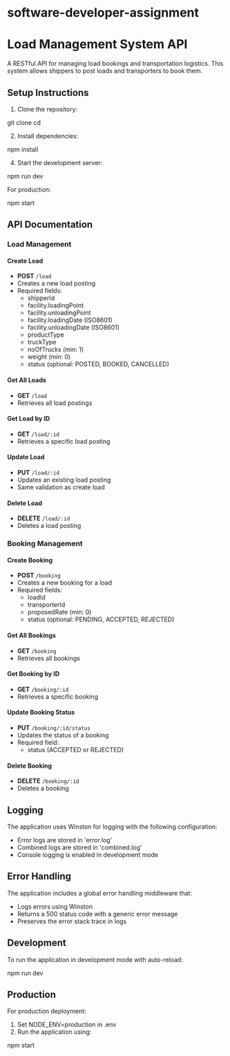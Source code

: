# software-developer-assignment
# Load Management System API

A RESTful API for managing load bookings and transportation logistics. This system allows shippers to post loads and transporters to book them.

## Setup Instructions

1. Clone the repository:

git clone <repository-url>
cd <project-directory>


2. Install dependencies:

npm install


4. Start the development server:

npm run dev


For production:

npm start


## API Documentation

### Load Management

#### Create Load
- **POST** `/load`
- Creates a new load posting
- Required fields:
  - shipperId
  - facility.loadingPoint
  - facility.unloadingPoint
  - facility.loadingDate (ISO8601)
  - facility.unloadingDate (ISO8601)
  - productType
  - truckType
  - noOfTrucks (min: 1)
  - weight (min: 0)
  - status (optional: POSTED, BOOKED, CANCELLED)

#### Get All Loads
- **GET** `/load`
- Retrieves all load postings

#### Get Load by ID
- **GET** `/load/:id`
- Retrieves a specific load posting

#### Update Load
- **PUT** `/load/:id`
- Updates an existing load posting
- Same validation as create load

#### Delete Load
- **DELETE** `/load/:id`
- Deletes a load posting

### Booking Management

#### Create Booking
- **POST** `/booking`
- Creates a new booking for a load
- Required fields:
  - loadId
  - transporterId
  - proposedRate (min: 0)
  - status (optional: PENDING, ACCEPTED, REJECTED)

#### Get All Bookings
- **GET** `/booking`
- Retrieves all bookings

#### Get Booking by ID
- **GET** `/booking/:id`
- Retrieves a specific booking

#### Update Booking Status
- **PUT** `/booking/:id/status`
- Updates the status of a booking
- Required field:
  - status (ACCEPTED or REJECTED)

#### Delete Booking
- **DELETE** `/booking/:id`
- Deletes a booking

## Logging

The application uses Winston for logging with the following configuration:
- Error logs are stored in 'error.log'
- Combined logs are stored in 'combined.log'
- Console logging is enabled in development mode

## Error Handling

The application includes a global error handling middleware that:
- Logs errors using Winston
- Returns a 500 status code with a generic error message
- Preserves the error stack trace in logs

## Development

To run the application in development mode with auto-reload:

npm run dev

## Production

For production deployment:
1. Set NODE_ENV=production in .env
2. Run the application using:

npm start

